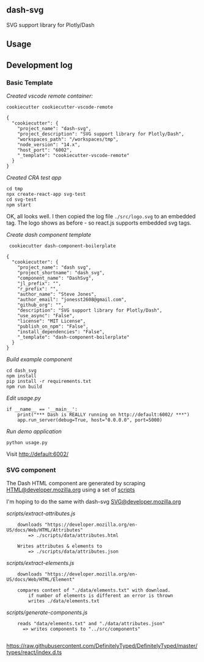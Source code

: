 ## dash-svg

SVG support library for Plotly/Dash

## Usage


## Development log

### Basic Template

*Created vscode remote container:*

    cookiecutter cookiecutter-vscode-remote

```
{
  "cookiecutter": {
    "project_name": "dash-svg",
    "project_description": "SVG support library for Plotly/Dash",
    "workspaces_path": "/workspaces/tmp",
    "node_version": "14.x",
    "host_port": "6002",
    "_template": "cookiecutter-vscode-remote"
  }
}
```

*Created CRA test app*

    cd tmp
    npx create-react-app svg-test
    cd svg-test
    npm start

OK, all looks well. I then copied the log file `./src/logo.svg` to an embedded tag. The
logo shows as before - so react.js supports embedded svg tags.

*Create dash component template*

     cookiecutter dash-component-boilerplate

```
{
  "cookiecutter": {
    "project_name": "dash svg",
    "project_shortname": "dash_svg",
    "component_name": "DashSvg",
    "jl_prefix": "",
    "r_prefix": "",
    "author_name": "Steve Jones",
    "author_email": "jonesst2608@gmail.com",
    "github_org": "",
    "description": "SVG support library for Plotly/Dash",
    "use_async": "False",
    "license": "MIT License",
    "publish_on_npm": "False",
    "install_dependencies": "False",
    "_template": "dash-component-boilerplate"
  }
}
```

*Build example component*

    cd dash_svg
    npm install
    pip install -r requirements.txt
    npm run build

*Edit usage.py*
```
if __name__ == '__main__':
    print("*** Dash is REALLY running on http://default:6002/ ***")
    app.run_server(debug=True, host="0.0.0.0", port=5000)
```

*Run demo application*

    python usage.py

Visit [http://default:6002/](http://default:6002/)

### SVG component

The Dash HTML component are generated by scraping [HTML@developer.mozilla.org] using a set of
[scripts](https://github.com/plotly/dash/tree/dev/components/dash-html-components/scripts)

I'm hoping to do the same with dash-svg [SVG@developer.mozilla.org]

[SVG@developer.mozilla.org]: https://developer.mozilla.org/en-US/docs/Web/SVG/Element/svg
[HTML@developer.mozilla.org]: https://developer.mozilla.org/en-US/docs/Web/HTML/Element

*scripts/extract-attributes.js*
```
    downloads "https://developer.mozilla.org/en-US/docs/Web/HTML/Attributes"
        => ./scripts/data/attributes.html

    Writes attributes & elements to
        => ./scripts/data/attributes.json
```

*scripts/extract-elements.js*
```
    downloads "https://developer.mozilla.org/en-US/docs/Web/HTML/Element"

    compares content of "./data/elements.txt" with download.
        if number of elements is different an error is thrown
        writes ./data/elements.txt

```

*scripts/generate-components.js*
```
    reads "data/elements.txt" and "./data/attributes.json"
      => writes components to "../src/components"


```

https://raw.githubusercontent.com/DefinitelyTyped/DefinitelyTyped/master/types/react/index.d.ts





